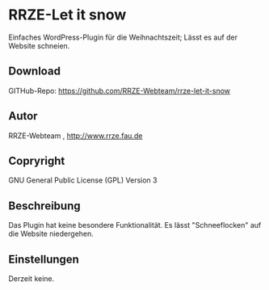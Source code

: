 # RRZE-Let it snow

Einfaches WordPress-Plugin für die Weihnachtszeit; Lässt es auf der Website schneien.

## Download

GITHub-Repo: https://github.com/RRZE-Webteam/rrze-let-it-snow

## Autor
RRZE-Webteam , http://www.rrze.fau.de

## Copryright
GNU General Public License (GPL) Version 3


## Beschreibung

Das Plugin hat keine besondere Funktionalität. Es lässt "Schneeflocken" auf die Website niedergehen.

## Einstellungen

Derzeit keine.


